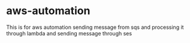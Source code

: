 # aws-automation
This is for aws automation sending message from sqs and processing it through lambda and sending message through ses
